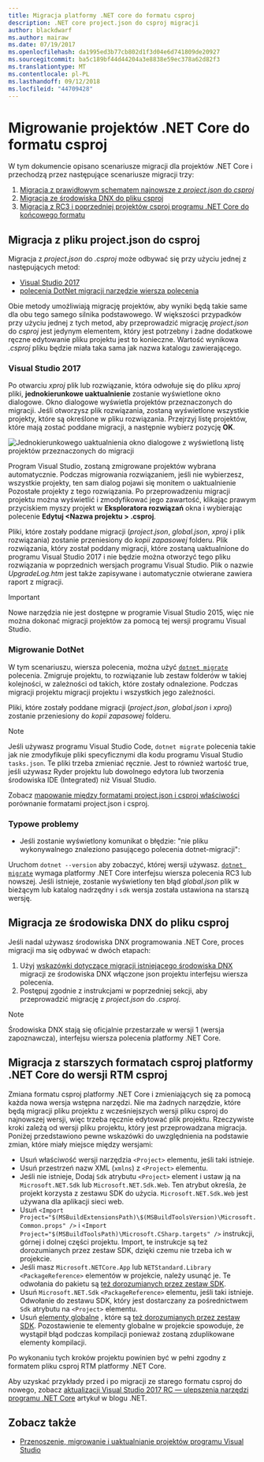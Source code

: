 ```yaml
---
title: Migracja platformy .NET core do formatu csproj
description: .NET core project.json do csproj migracji
author: blackdwarf
ms.author: mairaw
ms.date: 07/19/2017
ms.openlocfilehash: da1995ed3b77cb802d1f3d04e6d741809de20927
ms.sourcegitcommit: ba5c189bf44d44204a3e8838e59ec378a62d82f3
ms.translationtype: MT
ms.contentlocale: pl-PL
ms.lasthandoff: 09/12/2018
ms.locfileid: "44709428"
---
```

# <a name="migrating-net-core-projects-to-the-csproj-format"></a>Migrowanie projektów .NET Core do formatu csproj

W tym dokumencie opisano scenariusze migracji dla projektów .NET Core i przechodzą przez następujące scenariusze migracji trzy:

1. [Migracja z prawidłowym schematem najnowsze z *project.json* do *csproj*](#migration-from-projectjson-to-csproj)
2. [Migracja ze środowiska DNX do pliku csproj](#migration-from-dnx-to-csproj)
3. [Migracja z RC3 i poprzedniej projektów csproj programu .NET Core do końcowego formatu](#migration-from-earlier-net-core-csproj-formats-to-rtm-csproj)

## <a name="migration-from-projectjson-to-csproj"></a>Migracja z pliku project.json do csproj

Migracja z *project.json* do *.csproj* może odbywać się przy użyciu jednej z następujących metod:

- [Visual Studio 2017](#visual-studio-2017)
- [polecenia DotNet migracji narzędzie wiersza polecenia](#dotnet-migrate)

Obie metody umożliwiają migrację projektów, aby wyniki będą takie same dla obu tego samego silnika podstawowego. W większości przypadków przy użyciu jednej z tych metod, aby przeprowadzić migrację *project.json* do *csproj* jest jedynym elementem, który jest potrzebny i żadne dodatkowe ręczne edytowanie pliku projektu jest to konieczne. Wartość wynikowa *.csproj* pliku będzie miała taka sama jak nazwa katalogu zawierającego.

### <a name="visual-studio-2017"></a>Visual Studio 2017

Po otwarciu *xproj* plik lub rozwiązanie, która odwołuje się do pliku *xproj* pliki, **jednokierunkowe uaktualnienie** zostanie wyświetlone okno dialogowe. Okno dialogowe wyświetla projektów przeznaczonych do migracji.
Jeśli otworzysz plik rozwiązania, zostaną wyświetlone wszystkie projekty, które są określone w pliku rozwiązania. Przejrzyj listę projektów, które mają zostać poddane migracji, a następnie wybierz pozycję **OK**.

![Jednokierunkowego uaktualnienia okno dialogowe z wyświetloną listę projektów przeznaczonych do migracji](media/one-way-upgrade.jpg)

Program Visual Studio, zostaną zmigrowane projektów wybrana automatycznie. Podczas migrowania rozwiązaniem, jeśli nie wybierzesz, wszystkie projekty, ten sam dialog pojawi się monitem o uaktualnienie Pozostałe projekty z tego rozwiązania. Po przeprowadzeniu migracji projektu można wyświetlić i zmodyfikować jego zawartość, klikając prawym przyciskiem myszy projekt w **Eksploratora rozwiązań** okna i wybierając polecenie **Edytuj \<Nazwa projektu > .csproj**.

Pliki, które zostały poddane migracji (*project.json*, *global.json*, *xproj* i plik rozwiązania) zostanie przeniesiony do *kopii zapasowej* folderu. Plik rozwiązania, który został poddany migracji, które zostaną uaktualnione do programu Visual Studio 2017 i nie będzie można otworzyć tego pliku rozwiązania w poprzednich wersjach programu Visual Studio.
Plik o nazwie *UpgradeLog.htm* jest także zapisywane i automatycznie otwierane zawiera raport z migracji.

> [!IMPORTANT]
> Nowe narzędzia nie jest dostępne w programie Visual Studio 2015, więc nie można dokonać migracji projektów za pomocą tej wersji programu Visual Studio.

### <a name="dotnet-migrate"></a>Migrowanie DotNet

W tym scenariuszu, wiersza polecenia, można użyć [ `dotnet migrate` ](../tools/dotnet-migrate.md) polecenia. Zmigruje projektu, to rozwiązanie lub zestaw folderów w takiej kolejności, w zależności od takich, które zostały odnalezione.
Podczas migracji projektu migracji projektu i wszystkich jego zależności.

Pliki, które zostały poddane migracji (*project.json*, *global.json* i *xproj*) zostanie przeniesiony do *kopii zapasowej* folderu.

> [!NOTE]
> Jeśli używasz programu Visual Studio Code, `dotnet migrate` polecenia takie jak nie zmodyfikuje pliki specyficznymi dla kodu programu Visual Studio `tasks.json`. Te pliki trzeba zmieniać ręcznie.
> Jest to również wartość true, jeśli używasz Ryder projektu lub dowolnego edytora lub tworzenia środowiska IDE (Integrated) niż Visual Studio.

Zobacz [mapowanie między formatami project.json i csproj właściwości](../tools/project-json-to-csproj.md) porównanie formatami project.json i csproj.

### <a name="common-issues"></a>Typowe problemy

- Jeśli zostanie wyświetlony komunikat o błędzie: "nie pliku wykonywalnego znaleziono pasującego polecenia dotnet-migracji":

Uruchom `dotnet --version` aby zobaczyć, której wersji używasz. [`dotnet migrate`](../tools/dotnet-migrate.md) wymaga platformy .NET Core interfejsu wiersza polecenia RC3 lub nowszej.
Jeśli istnieje, zostanie wyświetlony ten błąd *global.json* plik w bieżącym lub katalog nadrzędny i `sdk` wersja została ustawiona na starszą wersję.

## <a name="migration-from-dnx-to-csproj"></a>Migracja ze środowiska DNX do pliku csproj

Jeśli nadal używasz środowiska DNX programowania .NET Core, proces migracji ma się odbywać w dwóch etapach:

1. Użyj [wskazówki dotyczące migracji istniejącego środowiska DNX](from-dnx.md) migracji ze środowiska DNX włączone json projektu interfejsu wiersza polecenia.
2. Postępuj zgodnie z instrukcjami w poprzedniej sekcji, aby przeprowadzić migrację z *project.json* do *.csproj*.  

> [!NOTE]
> Środowiska DNX stają się oficjalnie przestarzałe w wersji 1 (wersja zapoznawcza), interfejsu wiersza polecenia platformy .NET Core.

## <a name="migration-from-earlier-net-core-csproj-formats-to-rtm-csproj"></a>Migracja z starszych formatach csproj platformy .NET Core do wersji RTM csproj

Zmiana formatu csproj platformy .NET Core i zmieniających się za pomocą każda nowa wersja wstępna narzędzi. Nie ma żadnych narzędzie, które będą migracji pliku projektu z wcześniejszych wersji pliku csproj do najnowszej wersji, więc trzeba ręcznie edytować plik projektu. Rzeczywiste kroki zależą od wersji pliku projektu, który jest przeprowadzana migracja. Poniżej przedstawiono pewne wskazówki do uwzględnienia na podstawie zmian, które miały miejsce między wersjami:

* Usuń właściwość wersji narzędzia `<Project>` elementu, jeśli taki istnieje.
* Usuń przestrzeń nazw XML (`xmlns`) z `<Project>` elementu.
* Jeśli nie istnieje, Dodaj `Sdk` atrybutu `<Project>` element i ustaw ją na `Microsoft.NET.Sdk` lub `Microsoft.NET.Sdk.Web`. Ten atrybut określa, że projekt korzysta z zestawu SDK do użycia. `Microsoft.NET.Sdk.Web` jest używana dla aplikacji sieci web.
* Usuń `<Import Project="$(MSBuildExtensionsPath)\$(MSBuildToolsVersion)\Microsoft.Common.props" />` i `<Import Project="$(MSBuildToolsPath)\Microsoft.CSharp.targets" />` instrukcji, górnej i dolnej części projektu. Import, te instrukcje są też dorozumianych przez zestaw SDK, dzięki czemu nie trzeba ich w projekcie.
* Jeśli masz `Microsoft.NETCore.App` lub `NETStandard.Library` `<PackageReference>` elementów w projekcie, należy usunąć je. Te odwołania do pakietu są [też dorozumianych przez zestaw SDK](https://aka.ms/sdkimplicitrefs).
* Usuń `Microsoft.NET.Sdk` `<PackageReference>` elementu, jeśli taki istnieje. Odwołanie do zestawu SDK, który jest dostarczany za pośrednictwem `Sdk` atrybutu na `<Project>` elementu.
* Usuń [elementy globalne](https://en.wikipedia.org/wiki/Glob_(programming)) , które są [też dorozumianych przez zestaw SDK](../tools/csproj.md#default-compilation-includes-in-net-core-projects). Pozostawienie te elementy globalne w projekcie spowoduje, że wystąpił błąd podczas kompilacji ponieważ zostaną zduplikowane elementy kompilacji.

Po wykonaniu tych kroków projektu powinien być w pełni zgodny z formatem pliku csproj RTM platformy .NET Core.

Aby uzyskać przykłady przed i po migracji ze starego formatu csproj do nowego, zobacz [aktualizacji Visual Studio 2017 RC — ulepszenia narzędzi programu .NET Core](https://blogs.msdn.microsoft.com/dotnet/2016/12/12/updating-visual-studio-2017-rc-net-core-tooling-improvements/) artykuł w blogu .NET.

## <a name="see-also"></a>Zobacz także

- [Przenoszenie, migrowanie i uaktualnianie projektów programu Visual Studio](/visualstudio/porting/port-migrate-and-upgrade-visual-studio-projects)
